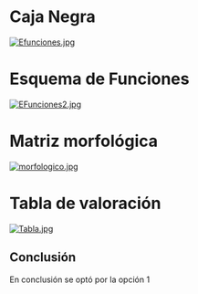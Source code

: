 # Caja Negra
[![Efunciones.jpg](https://i.postimg.cc/6qnHZk7r/Efunciones.jpg)](https://postimg.cc/T52qMHJ1)
# Esquema de Funciones
[![EFunciones2.jpg](https://i.postimg.cc/ncH4yBWk/EFunciones2.jpg)](https://postimg.cc/py658hRh)
# Matriz morfológica
[![morfologico.jpg](https://i.postimg.cc/130Z8xBP/morfologico.jpg)](https://postimg.cc/18zddjbY)
# Tabla de valoración
[![Tabla.jpg](https://i.postimg.cc/cC6nJBNy/Tabla.jpg)](https://postimg.cc/wR8vfJv0)
## Conclusión
En conclusión se optó por la opción 1
